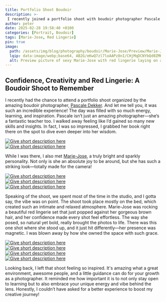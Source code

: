 ```yaml
---
title: Portfolio Shoot Boudoir
description: >-
 I recently joined a portfolio shoot with boudoir photographer Pascale Dekker in a cozy studio. Most of the session took place on the bed, with Marie-Jose—her brown hair and bold red lingerie—bringing effortless confidence to each shot. The day was full of learning and inspiration, leaving me more motivated than ever to grow in my own photography journey. 
author: peter
date: 2025-02-28 19:58:40 +0100
categories: [Portrait, Boudoir]
tags: [Marie-Jose, Red Lingerie]
pin: true
image: 
  path: /assets/img/blog/photography/boudoir/Marie-Jose/Preview/Marie-Jose_Boudoirphoto_red_lingerie_sexy_1.webp
  lqip: data:image/webp;base64, AB2G/eKwQ7zl7loAAPz8nI/CHjMqDCNYbQd0ZMKffgnuNCJFAhszxY+V+5CA1oQY BJ1pVfUvTLGoh5fpblvBn0th0S56FRYDDFTo4BQR68pj+dGmIPI1tAAA
  alt: Preview picture of sexy Marie-Jose with red lingerie laying on a bed.
---  
```


## Confidence, Creativity and Red Lingerie: A Boudoir Shoot to Remember

I recently had the chance to attend a portfolio shoot organized by the amazing boudoir photographer, [Pascale Dekker](https://www.instagram.com/the_female_gaze_by_pascale//). And let me tell you, it was such an incredible experience! The day was filled with so much energy, learning, and inspiration. Pascale isn’t just an amazing photographer—she’s a fantastic teacher too. I walked away feeling like I’d gained so many new skills and insights. In fact, I was so impressed, I grabbed her book right there on the spot to dive even deeper into her wisdom.


<!-- This section with 'option wide' is for landscape pics only -->
<div class="main-content">
  <div class="image-wrapper wide align-center" style="--width: 1280; --height: 852;">
    <a href="{{ 'assets/img/blog/photography/boudoir/Marie-Jose/Large/Marie-Jose_Boudoirphoto_red_lingerie_sexy_1.webp' | absolute_url }}"
       class="glightbox" data-gallery="gallery1">
      <img src="{{ 'assets/img/blog/photography/boudoir/Marie-Jose/Small/Marie-Jose_Boudoirphoto_red_lingerie_sexy_1.webp' | absolute_url }}"
           srcset="
           {{ 'assets/img/blog/photography/boudoir/Marie-Jose/Small/Marie-Jose_Boudoirphoto_red_lingerie_sexy_1.webp' | absolute_url }} 1280w,
           {{ 'assets/img/blog/photography/boudoir/Marie-Jose/Medium/Marie-Jose_Boudoirphoto_red_lingerie_sexy_1.webp' | absolute_url }} 2000w,
           {{ 'assets/img/blog/photography/boudoir/Marie-Jose/Large/Marie-Jose_Boudoirphoto_red_lingerie_sexy_1.webp' | absolute_url }} 3840w"
           sizes="(max-width: 800px) 100vw, (max-width: 1600px) 50vw, 33vw"
           alt="Give short description here"
           loading="lazy">
    </a>
  </div>
</div>

<!-- This section with 'option wide' is for landscape pics only -->
<div class="main-content">
  <div class="image-wrapper wide align-center" style="--width: 1280; --height: 852;">
    <a href="{{ 'assets/img/blog/photography/boudoir/Marie-Jose/Large/Marie-Jose_Boudoirphoto_red_lingerie_sexy_2.webp' | absolute_url }}"
       class="glightbox" data-gallery="gallery1">
      <img src="{{ 'assets/img/blog/photography/boudoir/Marie-Jose/Small/Marie-Jose_Boudoirphoto_red_lingerie_sexy_2.webp' | absolute_url }}"
           srcset="
           {{ 'assets/img/blog/photography/boudoir/Marie-Jose/Small/Marie-Jose_Boudoirphoto_red_lingerie_sexy_2.webp' | absolute_url }} 1280w,
           {{ 'assets/img/blog/photography/boudoir/Marie-Jose/Medium/Marie-Jose_Boudoirphoto_red_lingerie_sexy_2.webp' | absolute_url }} 2000w,
           {{ 'assets/img/blog/photography/boudoir/Marie-Jose/Large/Marie-Jose_Boudoirphoto_red_lingerie_sexy_2.webp' | absolute_url }} 3840w"
           sizes="(max-width: 800px) 100vw, (max-width: 1600px) 50vw, 33vw"
           alt="Give short description here"
           loading="lazy">
    </a>
  </div>
</div>

While I was there, I also met [Marie-Jose](https://www.instagram.com/mysticangeleyes/), a truly bright and sparkly personality. Not only is she an absolute joy to be around, but she has such a striking look—totally made for the camera!

<!-- This section with 'option wide' is for landscape pics only -->
<div class="main-content">
  <div class="image-wrapper wide align-center" style="--width: 1280; --height: 852;">
    <a href="{{ 'assets/img/blog/photography/boudoir/Marie-Jose/Large/Marie-Jose_Boudoirphoto_red_lingerie_sexy_3.webp' | absolute_url }}"
       class="glightbox" data-gallery="gallery1">
      <img src="{{ 'assets/img/blog/photography/boudoir/Marie-Jose/Small/Marie-Jose_Boudoirphoto_red_lingerie_sexy_3.webp' | absolute_url }}"
           srcset="
           {{ 'assets/img/blog/photography/boudoir/Marie-Jose/Small/Marie-Jose_Boudoirphoto_red_lingerie_sexy_3.webp' | absolute_url }} 1280w,
           {{ 'assets/img/blog/photography/boudoir/Marie-Jose/Medium/Marie-Jose_Boudoirphoto_red_lingerie_sexy_3.webp' | absolute_url }} 2000w,
           {{ 'assets/img/blog/photography/boudoir/Marie-Jose/Large/Marie-Jose_Boudoirphoto_red_lingerie_sexy_3.webp' | absolute_url }} 3840w"
           sizes="(max-width: 800px) 100vw, (max-width: 1600px) 50vw, 33vw"
           alt="Give short description here"
           loading="lazy">
    </a>
  </div>
</div>

<!-- This section with 'option wide' is for landscape pics only -->
<div class="main-content">
  <div class="image-wrapper wide align-center" style="--width: 1280; --height: 852;">
    <a href="{{ 'assets/img/blog/photography/boudoir/Marie-Jose/Large/Marie-Jose_Boudoirphoto_red_lingerie_sexy_4.webp' | absolute_url }}"
       class="glightbox" data-gallery="gallery1">
      <img src="{{ 'assets/img/blog/photography/boudoir/Marie-Jose/Small/Marie-Jose_Boudoirphoto_red_lingerie_sexy_4.webp' | absolute_url }}"
           srcset="
           {{ 'assets/img/blog/photography/boudoir/Marie-Jose/Small/Marie-Jose_Boudoirphoto_red_lingerie_sexy_4.webp' | absolute_url }} 1280w,
           {{ 'assets/img/blog/photography/boudoir/Marie-Jose/Medium/Marie-Jose_Boudoirphoto_red_lingerie_sexy_4.webp' | absolute_url }} 2000w,
           {{ 'assets/img/blog/photography/boudoir/Marie-Jose/Large/Marie-Jose_Boudoirphoto_red_lingerie_sexy_4.webp' | absolute_url }} 3840w"
           sizes="(max-width: 800px) 100vw, (max-width: 1600px) 50vw, 33vw"
           alt="Give short description here"
           loading="lazy">
    </a>
  </div>
</div>

<!-- This section with 'option wide' is for landscape pics only -->
<div class="main-content">
  <div class="image-wrapper wide align-center" style="--width: 1280; --height: 852;">
    <a href="{{ 'assets/img/blog/photography/boudoir/Marie-Jose/Large/Marie-Jose_Boudoirphoto_red_lingerie_sexy_5.webp' | absolute_url }}"
       class="glightbox" data-gallery="gallery1">
      <img src="{{ 'assets/img/blog/photography/boudoir/Marie-Jose/Small/Marie-Jose_Boudoirphoto_red_lingerie_sexy_5.webp' | absolute_url }}"
           srcset="
           {{ 'assets/img/blog/photography/boudoir/Marie-Jose/Small/Marie-Jose_Boudoirphoto_red_lingerie_sexy_5.webp' | absolute_url }} 1280w,
           {{ 'assets/img/blog/photography/boudoir/Marie-Jose/Medium/Marie-Jose_Boudoirphoto_red_lingerie_sexy_5.webp' | absolute_url }} 2000w,
           {{ 'assets/img/blog/photography/boudoir/Marie-Jose/Large/Marie-Jose_Boudoirphoto_red_lingerie_sexy_5.webp' | absolute_url }} 3840w"
           sizes="(max-width: 800px) 100vw, (max-width: 1600px) 50vw, 33vw"
           alt="Give short description here"
           loading="lazy">
    </a>
  </div>
</div>

Speaking of the shoot, we spent most of the time in the studio, and I gotta say, the vibe was on point. The shoot took place mostly on the bed, which created such an intimate and relaxed atmosphere. Marie-Jose was rocking a beautiful red lingerie set that just popped against her gorgeous brown hair, and her confidence made every shot feel effortless. The way she posed, so natural yet bold, really brought the photos to life. There was this one shot where she stood up, and it just hit differently—her presence was magnetic. I was blown away by how she owned the space with such grace.

<!-- This section with 'option wide' is for landscape pics only -->
<div class="main-content">
  <div class="image-wrapper wide align-center" style="--width: 1280; --height: 852;">
    <a href="{{ 'assets/img/blog/photography/boudoir/Marie-Jose/Large/Marie-Jose_Boudoirphoto_red_lingerie_sexy_6.webp' | absolute_url }}"
       class="glightbox" data-gallery="gallery1">
      <img src="{{ 'assets/img/blog/photography/boudoir/Marie-Jose/Small/Marie-Jose_Boudoirphoto_red_lingerie_sexy_6.webp' | absolute_url }}"
           srcset="
           {{ 'assets/img/blog/photography/boudoir/Marie-Jose/Small/Marie-Jose_Boudoirphoto_red_lingerie_sexy_6.webp' | absolute_url }} 1280w,
           {{ 'assets/img/blog/photography/boudoir/Marie-Jose/Medium/Marie-Jose_Boudoirphoto_red_lingerie_sexy_6.webp' | absolute_url }} 2000w,
           {{ 'assets/img/blog/photography/boudoir/Marie-Jose/Large/Marie-Jose_Boudoirphoto_red_lingerie_sexy_6.webp' | absolute_url }} 3840w"
           sizes="(max-width: 800px) 100vw, (max-width: 1600px) 50vw, 33vw"
           alt="Give short description here"
           loading="lazy">
    </a>
  </div>
</div>

<!-- This section with 'option wide' is for landscape pics only -->
<div class="main-content">
  <div class="image-wrapper wide align-center" style="--width: 1280; --height: 852;">
    <a href="{{ 'assets/img/blog/photography/boudoir/Marie-Jose/Large/Marie-Jose_Boudoirphoto_red_lingerie_sexy_7.webp' | absolute_url }}"
       class="glightbox" data-gallery="gallery1">
      <img src="{{ 'assets/img/blog/photography/boudoir/Marie-Jose/Small/Marie-Jose_Boudoirphoto_red_lingerie_sexy_7.webp' | absolute_url }}"
           srcset="
           {{ 'assets/img/blog/photography/boudoir/Marie-Jose/Small/Marie-Jose_Boudoirphoto_red_lingerie_sexy_7.webp' | absolute_url }} 1280w,
           {{ 'assets/img/blog/photography/boudoir/Marie-Jose/Medium/Marie-Jose_Boudoirphoto_red_lingerie_sexy_7.webp' | absolute_url }} 2000w,
           {{ 'assets/img/blog/photography/boudoir/Marie-Jose/Large/Marie-Jose_Boudoirphoto_red_lingerie_sexy_7.webp' | absolute_url }} 3840w"
           sizes="(max-width: 800px) 100vw, (max-width: 1600px) 50vw, 33vw"
           alt="Give short description here"
           loading="lazy">
    </a>
  </div>
</div>

<!-- This section with 'option wide' is for landscape pics only -->
<div class="main-content">
  <div class="image-wrapper wide align-center" style="--width: 1280; --height: 852;">
    <a href="{{ 'assets/img/blog/photography/boudoir/Marie-Jose/Large/Marie-Jose_Boudoirphoto_red_lingerie_sexy_8.webp' | absolute_url }}"
       class="glightbox" data-gallery="gallery1">
      <img src="{{ 'assets/img/blog/photography/boudoir/Marie-Jose/Small/Marie-Jose_Boudoirphoto_red_lingerie_sexy_8.webp' | absolute_url }}"
           srcset="
           {{ 'assets/img/blog/photography/boudoir/Marie-Jose/Small/Marie-Jose_Boudoirphoto_red_lingerie_sexy_8.webp' | absolute_url }} 1280w,
           {{ 'assets/img/blog/photography/boudoir/Marie-Jose/Medium/Marie-Jose_Boudoirphoto_red_lingerie_sexy_8.webp' | absolute_url }} 2000w,
           {{ 'assets/img/blog/photography/boudoir/Marie-Jose/Large/Marie-Jose_Boudoirphoto_red_lingerie_sexy_8.webp' | absolute_url }} 3840w"
           sizes="(max-width: 800px) 100vw, (max-width: 1600px) 50vw, 33vw"
           alt="Give short description here"
           loading="lazy">
    </a>
  </div>
</div>

<!-- This section with 'option wide' is for landscape pics only -->
<div class="main-content">
  <div class="image-wrapper wide align-center" style="--width: 1280; --height: 852;">
    <a href="{{ 'assets/img/blog/photography/boudoir/Marie-Jose/Large/Marie-Jose_Boudoirphoto_red_lingerie_sexy_9.webp' | absolute_url }}"
       class="glightbox" data-gallery="gallery1">
      <img src="{{ 'assets/img/blog/photography/boudoir/Marie-Jose/Small/Marie-Jose_Boudoirphoto_red_lingerie_sexy_9.webp' | absolute_url }}"
           srcset="
           {{ 'assets/img/blog/photography/boudoir/Marie-Jose/Small/Marie-Jose_Boudoirphoto_red_lingerie_sexy_9.webp' | absolute_url }} 1280w,
           {{ 'assets/img/blog/photography/boudoir/Marie-Jose/Medium/Marie-Jose_Boudoirphoto_red_lingerie_sexy_9.webp' | absolute_url }} 2000w,
           {{ 'assets/img/blog/photography/boudoir/Marie-Jose/Large/Marie-Jose_Boudoirphoto_red_lingerie_sexy_9.webp' | absolute_url }} 3840w"
           sizes="(max-width: 800px) 100vw, (max-width: 1600px) 50vw, 33vw"
           alt="Give short description here"
           loading="lazy">
    </a>
  </div>
</div>

Looking back, I left that shoot feeling so inspired. It's amazing what a great environment, awesome people, and a little guidance can do for your growth as a photographer. It reminded me how important it is to not only stay open to learning but to also embrace your unique energy and vibe behind the lens. Honestly, I couldn’t have asked for a better experience to boost my creative journey!
